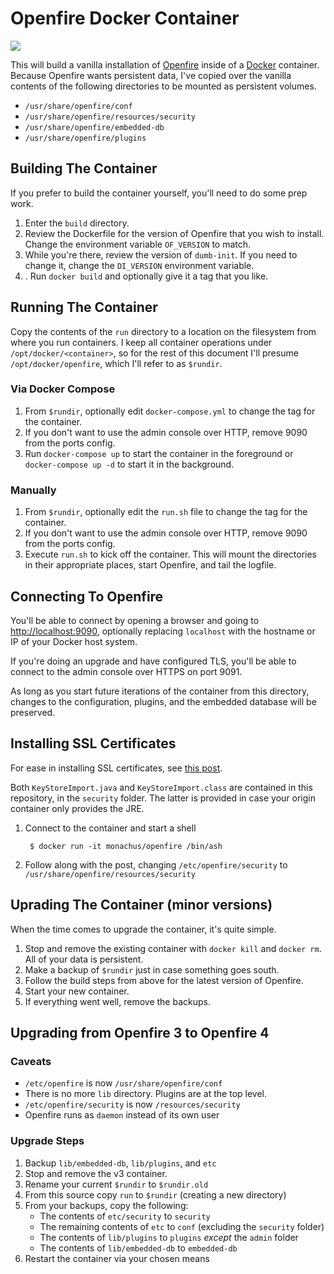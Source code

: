 # Openfire Docker Container

[![](https://images.microbadger.com/badges/image/monachus/openfire.svg)](https://microbadger.com/images/monachus/openfire "Get your own image badge on microbadger.com")

This will build a vanilla installation of [Openfire](http://www.igniterealtime.org/projects/openfire/index.jsp)
inside of a [Docker](http://docker.io) container.  Because Openfire wants persistent data, I've copied over
the vanilla contents of the following directories to be mounted as persistent volumes.

* `/usr/share/openfire/conf`
* `/usr/share/openfire/resources/security`
* `/usr/share/openfire/embedded-db`
* `/usr/share/openfire/plugins`

## Building The Container

If you prefer to build the container yourself, you'll need to do some prep work.

1. Enter the `build` directory.
2. Review the Dockerfile for the version of Openfire that you wish to install. Change the environment variable `OF_VERSION` to match.
3. While you're there, review the version of `dumb-init`. If you need to change it, change the `DI_VERSION` environment variable.
4. . Run `docker build` and optionally give it a tag that you like.

## Running The Container

Copy the contents of the `run` directory to a location on the filesystem from where you run containers.
I keep all container operations under `/opt/docker/<container>`, so for the rest of this document I'll
presume `/opt/docker/openfire`, which I'll refer to as `$rundir`.

### Via Docker Compose

1. From `$rundir`, optionally edit `docker-compose.yml` to change the tag for the
container.
2. If you don't want to use the admin console over HTTP, remove 9090 from the ports config.
3. Run `docker-compose up` to start the container in the foreground or `docker-compose up -d` to
start it in the background.

### Manually

1. From `$rundir`, optionally edit the `run.sh` file to change the tag for the
container.
2. If you don't want to use the admin console over HTTP, remove 9090 from the ports config.
3. Execute `run.sh` to kick off the container.  This will mount the directories in their
appropriate places, start Openfire, and tail the logfile.

## Connecting To Openfire

You'll be able to connect by opening a browser and going to [http://localhost:9090](http://localhost:9090),
optionally replacing `localhost` with the hostname or IP of your Docker host system.

If you're doing an upgrade and have configured TLS, you'll be able to connect to the admin console over HTTPS on port 9091.

As long as you start future iterations of the container from this directory, changes to the configuration,
plugins, and the embedded database will be preserved.

## Installing SSL Certificates

For ease in installing SSL certificates, see [this post](https://blog.bigdinosaur.org/openfire-and-ssl-slash-tls-certificates/).

Both `KeyStoreImport.java` and `KeyStoreImport.class` are contained in this repository, in the `security` folder. The latter
is provided in case your origin container only provides the JRE.

1. Connect to the container and start a shell

        $ docker run -it monachus/openfire /bin/ash

2. Follow along with the post, changing `/etc/openfire/security` to `/usr/share/openfire/resources/security`

## Uprading The Container (minor versions)

When the time comes to upgrade the container, it's quite simple.

1.  Stop and remove the existing container with `docker kill` and `docker rm`.  All of your data is
persistent.
2.  Make a backup of `$rundir` just in case something goes south.
3.  Follow the build steps from above for the latest version of Openfire.
4.  Start your new container.
5.  If everything went well, remove the backups.

## Upgrading from Openfire 3 to Openfire 4

### Caveats

* `/etc/openfire` is now `/usr/share/openfire/conf`
* There is no more `lib` directory. Plugins are at the top level.
* `/etc/openfire/security` is now `/resources/security`
* Openfire runs as `daemon` instead of its own user

### Upgrade Steps

1. Backup `lib/embedded-db`, `lib/plugins`, and `etc`
2. Stop and remove the v3 container.
3. Rename your current `$rundir` to `$rundir.old`
3. From this source copy `run` to `$rundir` (creating a new directory)
4. From your backups, copy the following:
   * The contents of `etc/security` to `security`
   * The remaining contents of `etc` to `conf` (excluding the `security` folder)
   * The contents of `lib/plugins` to `plugins` _except_ the `admin` folder
   * The contents of `lib/embedded-db` to `embedded-db`
5. Restart the container via your chosen means
